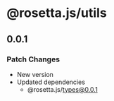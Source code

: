 # @rosetta.js/utils

## 0.0.1

### Patch Changes

- New version
- Updated dependencies
  - @rosetta.js/types@0.0.1
